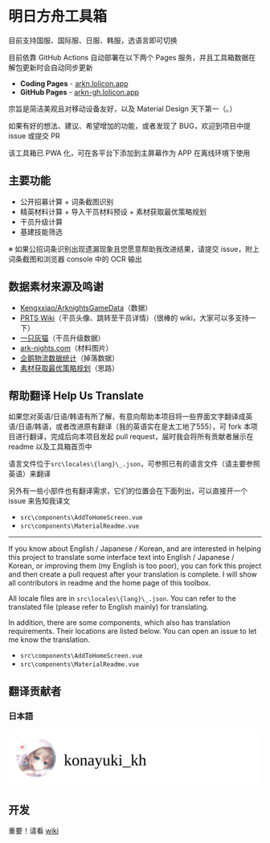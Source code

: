 # 明日方舟工具箱

目前支持国服、国际服、日服、韩服，选语言即可切换

目前依靠 GitHub Actions 自动部署在以下两个 Pages 服务，并且工具箱数据在解包更新时会自动同步更新

- **Coding Pages** - [arkn.lolicon.app](https://arkn.lolicon.app)
- **GitHub Pages** - [arkn-gh.lolicon.app](https://arkn-gh.lolicon.app)

宗旨是简洁美观且对移动设备友好，以及 Material Design 天下第一（。）

如果有好的想法、建议、希望增加的功能，或者发现了 BUG，欢迎到项目中提 issue 或提交 PR

该工具箱已 PWA 化，可在各平台下添加到主屏幕作为 APP 在离线环境下使用

## 主要功能

- 公开招募计算 + 词条截图识别
- 精英材料计算 + 导入干员材料预设 + 素材获取最优策略规划
- 干员升级计算
- 基建技能筛选

※ 如果公招词条识别出现遗漏现象且您愿意帮助我改进结果，请提交 issue，附上词条截图和浏览器 console 中的 OCR 输出

## 数据素材来源及鸣谢

- [Kengxxiao/ArknightsGameData](https://github.com/Kengxxiao/ArknightsGameData)（数据）
- [PRTS Wiki](http://ak.mooncell.wiki)（干员头像、跳转至干员详情）（很棒的 wiki，大家可以多支持一下）
- [一只灰猫](https://github.com/graueneko/graueneko.github.io)（干员升级数据）
- [ark-nights.com](https://github.com/Houdou/arkgraph)（材料图片）
- [企鹅物流数据统计](https://penguin-stats.io/)（掉落数据）
- [素材获取最优策略规划](https://bbs.nga.cn/read.php?tid=17507710)（思路）

## 帮助翻译 Help Us Translate

如果您对英语/日语/韩语有所了解，有意向帮助本项目将一些界面文字翻译成英语/日语/韩语，或者改进原有翻译（我的英语实在是太工地了555），可 fork 本项目进行翻译，完成后向本项目发起 pull request，届时我会将所有贡献者展示在 readme 以及工具箱首页中

语言文件位于`src\locales\{lang}\_.json`，可参照已有的语言文件（请主要参照英语）来翻译

另外有一些小部件也有翻译需求，它们的位置会在下面列出，可以直接开一个 issue 来告知我译文

- `src\components\AddToHomeScreen.vue`
- `src\components\MaterialReadme.vue`

----------

If you know about English / Japanese / Korean, and are interested in helping this project to translate some interface text into English / Japanese / Korean, or improving them (my English is too poor), you can fork this project and then create a pull request after your translation is complete. I will show all contributors in readme and the home page of this toolbox.

All locale files are in `src\locales\{lang}\_.json`. You can refer to the translated file (please refer to English mainly) for translating.

In addition, there are some components, which also has translation requirements. Their locations are listed below. You can open an issue to let me know the translation.

- `src\components\AddToHomeScreen.vue`
- `src\components\MaterialReadme.vue`

## 翻译贡献者

### 日本語

![konayuki_kh](contributors/konayuki_kh.svg)

## 开发

重要！请看 [wiki](../../wiki)
